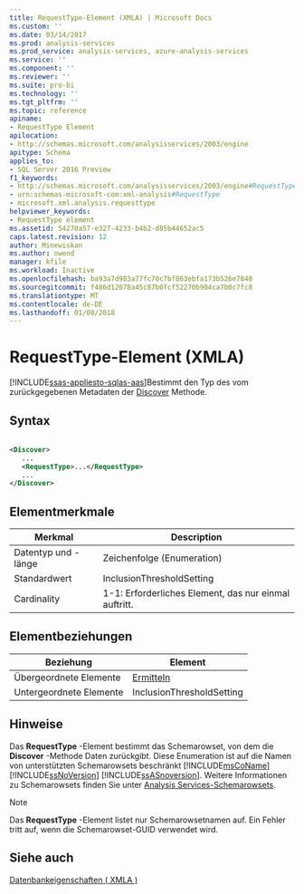```yaml
---
title: RequestType-Element (XMLA) | Microsoft Docs
ms.custom: ''
ms.date: 03/14/2017
ms.prod: analysis-services
ms.prod_service: analysis-services, azure-analysis-services
ms.service: ''
ms.component: ''
ms.reviewer: ''
ms.suite: pro-bi
ms.technology: ''
ms.tgt_pltfrm: ''
ms.topic: reference
apiname:
- RequestType Element
apilocation:
- http://schemas.microsoft.com/analysisservices/2003/engine
apitype: Schema
applies_to:
- SQL Server 2016 Preview
f1_keywords:
- http://schemas.microsoft.com/analysisservices/2003/engine#RequestType
- urn:schemas-microsoft-com:xml-analysis#RequestType
- microsoft.xml.analysis.requesttype
helpviewer_keywords:
- RequestType element
ms.assetid: 54270a57-e327-4233-b4b2-d85b44652ac5
caps.latest.revision: 12
author: Minewiskan
ms.author: owend
manager: kfile
ms.workload: Inactive
ms.openlocfilehash: ba93a7d983a77fc70c7bf863ebfa173b526e7848
ms.sourcegitcommit: f486d12078a45c87b0fcf52270b904ca7b0c7fc8
ms.translationtype: MT
ms.contentlocale: de-DE
ms.lasthandoff: 01/08/2018
---
```

# <a name="requesttype-element-xmla"></a>RequestType-Element (XMLA)
[!INCLUDE[ssas-appliesto-sqlas-aas](../../../includes/ssas-appliesto-sqlas-aas.md)]Bestimmt den Typ des vom zurückgegebenen Metadaten der [Discover](../../../analysis-services/xmla/xml-elements-methods-discover.md) Methode.  
  
## <a name="syntax"></a>Syntax  
  
```xml  
  
<Discover>  
   ...  
   <RequestType>...</RequestType>  
   ...  
</Discover>  
```  
  
## <a name="element-characteristics"></a>Elementmerkmale  
  
|Merkmal|Description|  
|--------------------|-----------------|  
|Datentyp und -länge|Zeichenfolge (Enumeration)|  
|Standardwert|InclusionThresholdSetting|  
|Cardinality|1-1: Erforderliches Element, das nur einmal auftritt.|  
  
## <a name="element-relationships"></a>Elementbeziehungen  
  
|Beziehung|Element|  
|------------------|-------------|  
|Übergeordnete Elemente|[Ermitteln](../../../analysis-services/xmla/xml-elements-methods-discover.md)|  
|Untergeordnete Elemente|InclusionThresholdSetting|  
  
## <a name="remarks"></a>Hinweise  
 Das **RequestType** -Element bestimmt das Schemarowset, von dem die **Discover** -Methode Daten zurückgibt. Diese Enumeration ist auf die Namen von unterstützten Schemarowsets beschränkt [!INCLUDE[msCoName](../../../includes/msconame-md.md)] [!INCLUDE[ssNoVersion](../../../includes/ssnoversion-md.md)] [!INCLUDE[ssASnoversion](../../../includes/ssasnoversion-md.md)]. Weitere Informationen zu Schemarowsets finden Sie unter [Analysis Services-Schemarowsets](../../../analysis-services/schema-rowsets/analysis-services-schema-rowsets.md).  
  
> [!NOTE]  
>  Das **RequestType** -Element listet nur Schemarowsetnamen auf. Ein Fehler tritt auf, wenn die Schemarowset-GUID verwendet wird.  
  
## <a name="see-also"></a>Siehe auch  
 [Datenbankeigenschaften &#40; XMLA &#41;](../../../analysis-services/xmla/xml-elements-properties/xml-elements-properties.md)  
  
  
